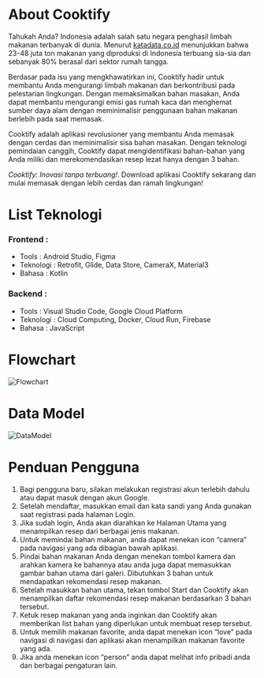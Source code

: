# About Cooktify #
Tahukah Anda? Indonesia adalah salah satu negara penghasil limbah makanan terbanyak di dunia.
Menurut [katadata.co.id](https://katadata.co.id/berita/industri/62fa46a48bb99/sampah-makanan-capai-48-juta-ton-indonesia-rugi-rp551-triliun) menunjukkan bahwa 23-48 juta ton makanan yang diproduksi di Indonesia terbuang sia-sia dan sebanyak 80% berasal dari sektor rumah tangga.

Berdasar pada isu yang mengkhawatirkan ini, Cooktify hadir untuk membantu Anda mengurangi limbah makanan dan berkontribusi pada pelestarian lingkungan.
Dengan memaksimalkan bahan masakan, Anda dapat membantu mengurangi emisi gas rumah kaca dan menghemat sumber daya alam dengan meminimalisir penggunaan bahan makanan berlebih pada saat memasak.

Cooktify adalah aplikasi revolusioner yang membantu Anda memasak dengan cerdas dan meminimalisir sisa bahan masakan. 
Dengan teknologi pemindaian canggih, Cooktify dapat mengidentifikasi bahan-bahan yang Anda miliki dan merekomendasikan resep lezat hanya dengan 3 bahan.

*Cooktify: Inovasi tanpa terbuang!*.
Download aplikasi Cooktify sekarang dan mulai memasak dengan lebih cerdas dan ramah lingkungan!

# List Teknologi #
### Frontend : ###
*	Tools : Android Studio, Figma
*	Teknologi : Retrofit, Glide, Data Store, CameraX, Material3
*	Bahasa : Kotlin

### Backend : ###
*	Tools : Visual Studio Code, Google Cloud Platform
*	Teknologi : Cloud Computing, Docker, Cloud Run, Firebase
*	Bahasa : JavaScript

# Flowchart #
![Flowchart](https://github.com/SOLID-team-app/Documentation/issues/1#issue-2235927667)

# Data Model #
![DataModel](https://github.com/SOLID-team-app/Documentation/issues/2#issuecomment-2047917050)

# Penduan Pengguna #
1.	Bagi pengguna baru, silakan melakukan registrasi akun terlebih dahulu atau dapat masuk dengan akun Google.
2.	Setelah mendaftar, masukkan email dan kata sandi yang Anda gunakan saat registrasi pada halaman Login.
3.	Jika sudah login, Anda akan diarahkan ke Halaman Utama yang menampilkan resep dari berbagai jenis makanan.
4.	Untuk memindai bahan makanan, anda dapat menekan icon “camera” pada navigasi yang ada dibagian bawah aplikasi.
5.	Pindai bahan makanan Anda dengan menekan tombol kamera dan arahkan kamera ke bahannya atau anda juga dapat memasukkan gambar bahan utama dari galeri. Dibutuhkan 3 bahan untuk mendapatkan rekomendasi resep makanan.
6.	Setelah masukkan bahan utama, tekan tombol Start dan Cooktify akan menampilkan daftar rekomendasi resep makanan berdasarkan 3 bahan tersebut.
7.	Ketuk resep makanan yang anda inginkan dan Cooktify akan memberikan list bahan yang diperlukan untuk membuat resep tersebut.
8.	Untuk memilih makanan favorite, anda dapat menekan icon “love” pada navigasi di navigasi dan aplikasi akan menampilkan makanan favorite yang ada.
9.	Jika anda menekan icon “person” anda dapat melihat info pribadi anda dan berbagai pengaturan lain.
